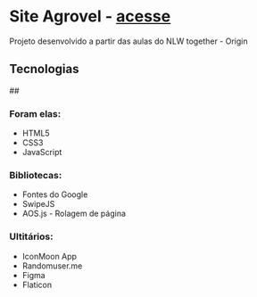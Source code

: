 <h1>Site Agrovel - <a href="https://bruno9800.github.io/site-Agrovel/" target="_blank">acesse</a> </h1>

<p>Projeto desenvolvido a partir das aulas do NLW together - Origin</p>


<h2>Tecnologias</h2>
 ##
 <h3>Foram elas:</h3>
    <ul>
        <li>HTML5</li>
        <li>CSS3</li>
        <li>JavaScript</li>
    </ul>

<h3>Bibliotecas:</h3>
    <ul>
        <li>Fontes do Google</li>
        <li>SwipeJS</li>
        <li>AOS.js - Rolagem de página</li>
    </ul>

<h3>Ultitários:</h3>
    <ul>
        <li>IconMoon App</li>
        <li>Randomuser.me</li>
        <li>Figma</li>
        <li>Flaticon</li>
    </ul>
